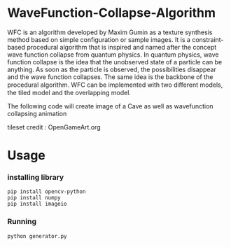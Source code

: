 # WaveFunction-Collapse-Algorithm

WFC is an algorithm developed by Maxim Gumin as a texture synthesis method based on simple configuration or sample images. It is a constraint-based procedural algorithm that is inspired and named after the concept wave function collapse from quantum physics. In quantum physics, wave function collapse is the idea that the unobserved state of a particle can be anything. As soon as the particle is observed, the possibilities disappear and the wave function collapses. The same idea is the backbone of the procedural algorithm. WFC can be implemented with two diﬀerent models, the tiled model and the overlapping model.

The following code will create image of a Cave as well as wavefunction collapsing animation

tileset credit : OpenGameArt.org


# Usage
### installing library
```
pip install opencv-python
pip install numpy
pip install imageio
```
### Running
```
python generator.py
```
